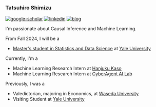 ### Tatsuhiro Shimizu
<!--
**Tatsuhiro Shimizu** is a ✨ _special_ ✨ repository because its `README.md` (this file) appears on your GitHub profile.

Here are some ideas to get you started:

- 🔭 I’m currently working on ...
- 🌱 I’m currently learning ...
- 👯 I’m looking to collaborate on ...
- 🤔 I’m looking for help with ...
- 💬 Ask me about ...
- 📫 How to reach me: ...
- 😄 Pronouns: ...
- ⚡ Fun fact: ...
-->

[![google-scholar](https://img.shields.io/badge/google%20scholar-black?&logo=google-scholar&logoColor=white&link=https://scholar.google.com/citations?user=6qnAUTMAAAAJ&hl=en)](https://scholar.google.co.jp/citations?user=PSPLriMAAAAJ&hl=en)
[![linkedin](https://img.shields.io/badge/linkedin-black?logo=Linkedin&logoColor=white&link=https://www.linkedin.com/in/jaketae/)](https://www.linkedin.com/in/tatsuhiro-shimizu-51a727220/)
[![blog](https://img.shields.io/badge/blog-black?logo=jekyll&logoColor=white&link=https://jaketae.github.io)](https://tatsu432.github.io/)

I'm passionate about Causal Inference and Machine Learning.

From Fall 2024, I will be a
* [Master's student in Statistics and Data Science](https://statistics.yale.edu/academics/terminal-ma-program) at [Yale University](https://www.yale.edu/)

Currently, I'm a 
* Machine Learning Research Intern at [Hanjuku Kaso](https://star-ale.com/en/news/2021/11/30/2026108.html)
* Machine Learning Research Intern at [CyberAgent AI Lab](https://cyberagent.ai/ailab/)

Previously, I was a
* Valedictorian, majoring in Economics, at [Waseda University](https://www.waseda.jp/fpse/pse/en/)
* Visiting Student at [Yale University](https://www.yale.edu/)
<!--
* Causal Inference Teaching Assistant at [Waseda University](https://www.waseda.jp/fpse/pse/en/)
* Data Science Intern at [XCat](https://www.xcat.co.jp/ja/english.html)
* Data Analyst Intern at [ADK marketing solutions](https://www.adk.jp/en/about/outline/)
* Software Engineer Intern at [MyNavi](https://www.mynavi.jp/eng/)
-->


<!-- [![gh-stats](https://github-readme-stats.vercel.app/api?username=jaketae&show_icons=true&hide=commits&count_private=true&theme=transparent)](https://github.com/jaketae) -->

